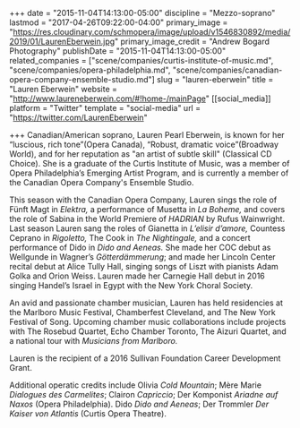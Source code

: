 +++
date = "2015-11-04T14:13:00-05:00"
discipline = "Mezzo-soprano"
lastmod = "2017-04-26T09:22:00-04:00"
primary_image = "https://res.cloudinary.com/schmopera/image/upload/v1546830892/media/2019/01/LaurenEberwein.jpg"
primary_image_credit = "Andrew Bogard Photography"
publishDate = "2015-11-04T14:13:00-05:00"
related_companies = ["scene/companies/curtis-institute-of-music.md", "scene/companies/opera-philadelphia.md", "scene/companies/canadian-opera-company-ensemble-studio.md"]
slug = "lauren-eberwein"
title = "Lauren Eberwein"
website = "http://www.laureneberwein.com/#!home-/mainPage"
[[social_media]]
platform = "Twitter"
template = "social-media"
url = "https://twitter.com/LaurenEberwein"

+++
Canadian/American soprano, Lauren Pearl Eberwein, is known for her “luscious, rich tone”(Opera Canada), “Robust, dramatic voice”(Broadway World), and for her reputation as "an artist of subtle skill" (Classical CD Choice). She is a graduate of the Curtis Institute of Music, was a member of Opera Philadelphia’s Emerging Artist Program, and is currently a member of the Canadian Opera Company's Ensemble Studio.

This season with the Canadian Opera Company, Lauren sings the role of Fünft Magt in _Elektra,_ a performance of Musetta in _La Boheme,_ and covers the role of Sabina in the World Premiere of _HADRIAN_ by Rufus Wainwright. Last season Lauren sang the roles of Gianetta in _L’elisir d’amore,_ Countess Ceprano in _Rigoletto,_ The Cook in _The Nightingale,_ and a concert performance of Dido in _Dido and Aeneas._ She made her COC debut as Wellgunde in Wagner’s _Götterdämmerung_; and made her Lincoln Center recital debut at Alice Tully Hall, singing songs of Liszt with pianists Adam Golka and Orion Weiss. Lauren made her Carnegie Hall debut in 2016 singing Handel’s Israel in Egypt with the New York Choral Society.

An avid and passionate chamber musician, Lauren has held residencies at the Marlboro Music Festival, Chamberfest Cleveland, and The New York Festival of Song. Upcoming chamber music collaborations include projects with The Rosebud Quartet, Echo Chamber Toronto, The Aizuri Quartet, and a national tour with _Musicians from Marlboro._

Lauren is the recipient of a 2016 Sullivan Foundation Career Development Grant.

Additional operatic credits include Olivia _Cold Mountain_; Mère Marie _Dialogues des Carmelites_; Clairon _Capriccio_; Der Komponist _Ariadne auf Naxos_ (Opera Philadelphia). Dido _Dido and Aeneas_; Der Trommler _Der Kaiser von Atlantis_ (Curtis Opera Theatre).
